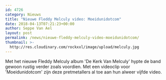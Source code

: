 ```yaml
---
id: 4726
category: Nieuws
title: "Nieuwe Fleddy Melculy video: Moeidunidotcom"
date: 2018-04-13T07:21:23+00:00
author: Seppe Van Ael
layout: post
permalink: /news/nieuwe-fleddy-melculy-video-moeidunidotcom/
thumbnail: >-
  http://res.cloudinary.com/rockxxl/image/upload/melculy.jpg
---
```

Met het nieuwe Fleddy Melculy album 'De Kerk Van Melculy' hypte de band gewoon rustig verder zoals voordien. Met een videoclip voor 'Moeidunidotcom' zijn deze pretmetallers al toe aan hun alweer vijfde video.
